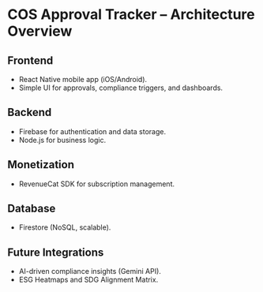 # COS Approval Tracker – Architecture Overview

## Frontend
- React Native mobile app (iOS/Android).
- Simple UI for approvals, compliance triggers, and dashboards.

## Backend
- Firebase for authentication and data storage.
- Node.js for business logic.

## Monetization
- RevenueCat SDK for subscription management.

## Database
- Firestore (NoSQL, scalable).

## Future Integrations
- AI-driven compliance insights (Gemini API).
- ESG Heatmaps and SDG Alignment Matrix.
